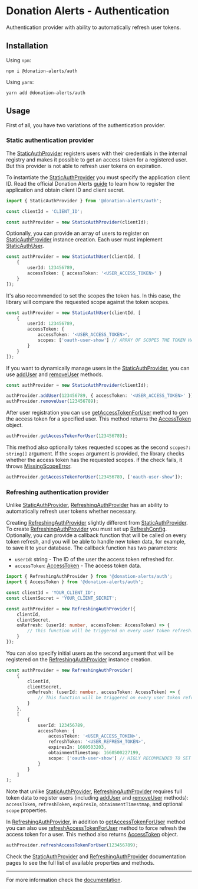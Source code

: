# Donation Alerts - Authentication

Authentication provider with ability to automatically refresh user tokens.

## Installation

Using `npm`:

```
npm i @donation-alerts/auth
```

Using `yarn`:

```
yarn add @donation-alerts/auth
```

## Usage

First of all, you have two variations of the authentication provider.

### Static authentication provider

The [StaticAuthProvider](https://stimulcross.github.io/donation-alerts/classes/auth.StaticAuthProvider.html) registers users with their credentials in the internal registry and makes it possible to get an access token for a registered user. But this provider is not able to refresh user tokens on expiration.

To instantiate the [StaticAuthProvider](https://stimulcross.github.io/donation-alerts/classes/auth.StaticAuthProvider.html) you must specify the application client ID. Read the official Donation Alerts [guide](https://www.donationalerts.com/apidoc#advertisement) to learn how to register the application and obtain client ID and client secret.

```ts
import { StaticAuthProvider } from '@donation-alerts/auth';

const clientId = 'CLIENT_ID';

const authProvider = new StaticAuthProvider(clientId);
```

Optionally, you can provide an array of users to register on [StaticAuthProvider](https://stimulcross.github.io/donation-alerts/classes/auth.StaticAuthProvider.html) instance creation. Each user must implement [StaticAuthUser](https://stimulcross.github.io/donation-alerts/interfaces/auth.StaticAuthUser.html).

```ts
const authProvider = new StaticAuthUser(clientId, [
	{
		userId: 123456789,
		accessToken: { accessToken: '<USER_ACCESS_TOKEN>' }
	}
]);
```

It's also recommended to set the scopes the token has. In this case, the library will compare the requested scope against the token scopes.

```ts
const authProvider = new StaticAuthUser(clientId, [
	{
		userId: 123456789,
		accessToken: {
			accessToken: '<USER_ACCESS_TOKEN>',
			scopes: ['oauth-user-show'] // ARRAY OF SCOPES THE TOKEN HAS
		}
	}
]);
```

If you want to dynamically manage users in the [StaticAuthProvider](https://stimulcross.github.io/donation-alerts/classes/auth.StaticAuthProvider.html), you can use [addUser](https://stimulcross.github.io/donation-alerts/interfaces/auth.AuthProvider.html#addUser) and [removeUser](https://stimulcross.github.io/donation-alerts/interfaces/auth.AuthProvider.html#removeUser) methods.

```ts
const authProvider = new StaticAuthProvider(clientId);

authProvider.addUser(123456789, { accessToken: '<USER_ACCESS_TOKEN>' });
authProvider.removeUser(123456789);
```

After user registration you can use [getAccessTokenForUser](https://stimulcross.github.io/donation-alerts/interfaces/auth.AuthProvider.html#getAccessTokenForUser) method to gen the access token for a specified user. This method returns the [AccessToken](https://stimulcross.github.io/donation-alerts/interfaces/auth.AccessToken.html) object.

```ts
authProvider.getAccessTokenForUser(123456789);
```

This method also optionally takes requested scopes as the second `scopes?: string[]` argument. If the `scopes` argument is provided, the library checks whether the access token has the requested scopes. if the check fails, it throws [MissingScopeError](https://stimulcross.github.io/donation-alerts/classes/auth.MissingScopeError.html).

```ts
authProvider.getAccessTokenForUser(123456789, ['oauth-user-show']);
```

### Refreshing authentication provider

Unlike [StaticAuthProvider](https://stimulcross.github.io/donation-alerts/classes/auth.StaticAuthProvider.html), [RefreshingAuthProvider](https://stimulcross.github.io/donation-alerts/classes/auth.RefreshingAuthProvider.html) has an ability to automatically refresh user tokens whether necessary.

Creating [RefreshingAuthProvider]() slightly different from [StaticAuthProvider](https://stimulcross.github.io/donation-alerts/classes/auth.StaticAuthProvider.html). To create [RefreshingAuthProvider](https://stimulcross.github.io/donation-alerts/classes/auth.RefreshingAuthProvider.html) you must set up [RefreshConfig](https://stimulcross.github.io/donation-alerts/interfaces/auth.RefreshConfig.html). Optionally, you can provide a callback function that will be called on every token refresh, and you will be able to handle new token data, for example, to save it to your database. The callback function has two parameters:

-   `userId`: string - The ID of the user the access token refreshed for.
-   `accessToken`: [AccessToken](https://stimulcross.github.io/donation-alerts/interfaces/auth.AccessToken.html) - The access token data.

```ts
import { RefreshingAuthProvider } from '@donation-alerts/auth';
import { AccessToken } from '@donation-alerts/auth';

const clientId = 'YOUR_CLIENT_ID';
const clientSecret = 'YOUR_CLIENT_SECRET';

const authProvider = new RefreshingAuthProvider({
	clientId,
	clientSecret,
	onRefresh: (userId: number, accessToken: AccessToken) => {
		// This function will be triggered on every user token refresh.
	}
});
```

You can also specify initial users as the second argument that will be registered on the [RefreshingAuthProvider](https://stimulcross.github.io/donation-alerts/classes/auth.RefreshingAuthProvider.html) instance creation.

```ts
const authProvider = new RefreshingAuthProvider(
	{
		clientId,
		clientSecret,
		onRefresh: (userId: number, accessToken: AccessToken) => {
			// This function will be triggered on every user token refresh.
		}
	},
	[
		{
			userId: 123456789,
			accessToken: {
				accessToken: '<USER_ACCESS_TOKEN>',
				refreshToken: '<USER_REFRESH_TOKEN>',
				expiresIn: 1660503203,
				obtainmentTimestamp: 1660500227199,
				scope: ['oauth-user-show'] // HIGLY RECOMMENDED TO SET TOKEN SCOPES
			}
		}
	]
);
```

Note that unlike [StaticAuthProvider](https://stimulcross.github.io/donation-alerts/classes/auth.StaticAuthProvider.html), [RefreshingAuthProvider](https://stimulcross.github.io/donation-alerts/classes/auth.RefreshingAuthProvider.html) requires full token data to register users (including [addUser](https://stimulcross.github.io/donation-alerts/interfaces/auth.AuthProvider.html#addUser) and [removeUser](https://stimulcross.github.io/donation-alerts/interfaces/auth.AuthProvider.html#removeUser) methods): `accessToken`, `refreshToken`, `expiresIn`, `obtainmentTimestmap`, and optional `scope` properties.

In [RefreshingAuthProvider](https://stimulcross.github.io/donation-alerts/classes/auth.RefreshingAuthProvider.html), in addition to [getAccessTokenForUser](https://stimulcross.github.io/donation-alerts/interfaces/auth.AuthProvider.html#getAccessTokenForUser) method you can also use [refreshAccessTokenForUser](https://stimulcross.github.io/donation-alerts/interfaces/auth.AuthProvider.html#refreshAccessTokenForUser) method to force refresh the access token for a user. This method also returns [AccessToken](https://stimulcross.github.io/donation-alerts/interfaces/auth.AccessToken.html) object.

```ts
authProvider.refreshAccessTokenForUser(123456789);
```

Check the [StaticAuthProvider](https://stimulcross.github.io/donation-alerts/classes/auth.StaticAuthProvider.html) and [RefreshingAuthProvider](https://stimulcross.github.io/donation-alerts/classes/auth.RefreshingAuthProvider.html) documentation pages to see the full list of available properties and methods.

---

For more information check the [documentation](https://stimulcross.github.io/donation-alerts/modules/auth.html).
